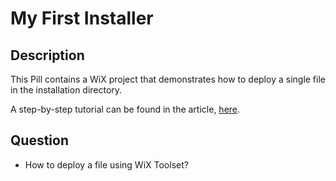# My First Installer

## Description

This Pill contains a WiX project that demonstrates how to deploy a single file in the installation directory.

A step-by-step tutorial can be found in the article, [here](doc/article/README.md).

## Question

- How to deploy a file using WiX Toolset?

